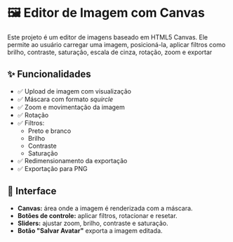 # 🖼️ Editor de Imagem com Canvas

Este projeto é um editor de imagens baseado em HTML5 Canvas. Ele permite ao usuário carregar uma imagem, posicioná-la, aplicar filtros como brilho, contraste, saturação, escala de cinza, rotação, zoom e exportar

## ✨ Funcionalidades

- ✅ Upload de imagem com visualização
- ✅ Máscara com formato *squircle*
- ✅ Zoom e movimentação da imagem
- ✅ Rotação
- ✅ Filtros:
  - Preto e branco
  - Brilho
  - Contraste
  - Saturação
- ✅ Redimensionamento da exportação
- ✅ Exportação para PNG

## 📸 Interface

- **Canvas:** área onde a imagem é renderizada com a máscara.
- **Botões de controle:** aplicar filtros, rotacionar e resetar.
- **Sliders:** ajustar zoom, brilho, contraste e saturação.
- **Botão "Salvar Avatar"** exporta a imagem editada.

